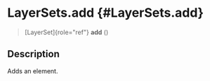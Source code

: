 LayerSets.add {#LayerSets.add}
=============

> [LayerSet]{role="ref"} **add** ()

Description
-----------

Adds an element.
